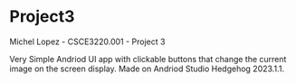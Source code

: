 # Project3
Michel Lopez - CSCE3220.001 - Project 3

Very Simple Andriod UI app with clickable buttons that change the current image on the screen display.
Made on Andriod Studio Hedgehog 2023.1.1.
